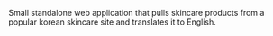 Small standalone web application that pulls skincare products from a popular korean skincare site and translates it to English. 
